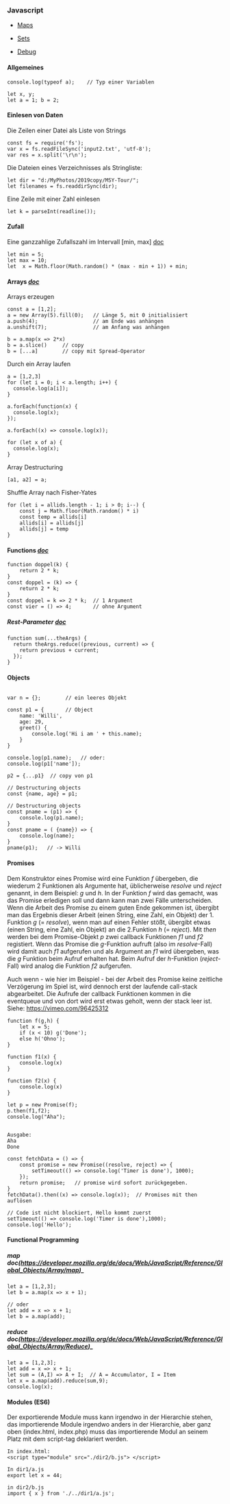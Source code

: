 ### Javascript  

- [Maps](./maps.md)

- [Sets](./sets.md)

- [Debug](./debug.md)

#### Allgemeines
```
console.log(typeof a);    // Typ einer Variablen

let x, y;
let a = 1; b = 2;
```

#### Einlesen von Daten

Die Zeilen einer Datei als Liste von Strings
```
const fs = require('fs');
var x = fs.readFileSync('input2.txt', 'utf-8');
var res = x.split('\r\n');
```

Die Dateien eines Verzeichnisses als Stringliste:
```
let dir = "d:/MyPhotos/2019copy/MSY-Tour/";
let filenames = fs.readdirSync(dir);
```
 

Eine Zeile mit einer Zahl einlesen
```
let k = parseInt(readline()); 
```

#### Zufall
Eine ganzzahlige Zufallszahl im Intervall [min, max]  [doc](https://wiki.selfhtml.org/wiki/JavaScript/Tutorials/Zufallszahlen)

```
let min = 5;
let max = 10;
let  x = Math.floor(Math.random() * (max - min + 1)) + min;
```


#### Arrays _[doc](https://developer.mozilla.org/de/docs/Web/JavaScript/Reference/Global_Objects/Array)_

Arrays erzeugen
```
const a = [1,2];
a = new Array(5).fill(0);   // Länge 5, mit 0 initialisiert
a.push(4);                  // am Ende was anhängen
a.unshift(7);               // am Anfang was anhängen
```


```
b = a.map(x => 2*x)
b = a.slice()     // copy
b = [...a]        // copy mit Spread-Operator
```

Durch ein Array laufen
```
a = [1,2,3]
for (let i = 0; i < a.length; i++) {
  console.log(a[i]);
}
 
a.forEach(function(x) {
  console.log(x);
});

a.forEach((x) => console.log(x));

for (let x of a) {
  console.log(x);
}
```
Array Destructuring
```
[a1, a2] = a;  

```

Shuffle Array nach Fisher-Yates
```
for (let i = allids.length - 1; i > 0; i--) {
    const j = Math.floor(Math.random() * i)
    const temp = allids[i]
    allids[i] = allids[j]
    allids[j] = temp
}

```





#### Functions _[doc](https://developer.mozilla.org/en-US/docs/Web/JavaScript/Guide/Functions)_

```
function doppel(k) {
    return 2 * k;
}
const doppel = (k) => {
    return 2 * k;
}
const doppel = k => 2 * k;  // 1 Argument
const vier = () => 4;       // ohne Argument
```

##### Rest-Parameter _[doc](https://developer.mozilla.org/en-US/docs/Web/JavaScript/Reference/Functions/rest_parameters)_

```
function sum(...theArgs) {
  return theArgs.reduce((previous, current) => {
    return previous + current;
  });
}
```

#### Objects

```

var n = {};        // ein leeres Objekt

const p1 = {       // Object
    name: 'Willi',
    age: 29,
    greet() {
        console.log('Hi i am ' + this.name);
    }
}

console.log(p1.name);   // oder:
console.log(p1['name']);

p2 = {...p1}  // copy von p1

// Destructuring objects
const {name, age} = p1;

// Destructuring objects
const pname = (p1) => {
    console.log(p1.name);
}
const pname = ( {name}) => {
    console.log(name);
}
pname(p1);   // -> Willi
```

#### Promises

Dem Konstruktor eines Promise wird eine Funktion *f* übergeben, die wiederum 2 Funktionen als Argumente
hat, üblicherweise *resolve* und *reject* genannt, in dem Beispiel: *g* und *h*. In der Funktion *f* wird
das gemacht, was das Promise erledigen soll und dann kann man zwei Fälle unterscheiden. Wenn die Arbeit des Promise zu einem guten Ende gekommen ist, übergibt man das Ergebnis dieser Arbeit  (einen String, eine Zahl, ein Objekt) der 1. Funktion *g* (= *resolve*), wenn man auf einen Fehler stößt, übergibt etwas (einen String, eine Zahl, ein Objekt) an die 2.Funktion *h* (= *reject*). 
Mit *then* werden bei dem Promise-Objekt *p* zwei callback Funktionen *f1* und *f2* registiert. Wenn das Promise 
die *g*-Funktion aufruft (also im *resolve*-Fall) wird damit auch *f1* aufgerufen und als Argument an *f1* wird übergeben, was die *g* Funktion beim Aufruf erhalten hat. Beim Aufruf der *h*-Funktion (*reject*-Fall) wird analog die Funktion *f2* aufgerufen.

Auch wenn - wie hier im Beispiel - bei der Arbeit des Promise keine zeitliche Verzögerung im Spiel ist, 
wird dennoch erst der laufende call-stack abgearbeitet. Die Aufrufe der callback Funktionen kommen in die 
eventqueue und von dort wird erst etwas geholt, wenn der stack leer ist.
Siehe: https://vimeo.com/96425312   


```
function f(g,h) {
    let x = 5;
    if (x < 10) g('Done');
    else h('Ohno');
}

function f1(x) {
    console.log(x)
}

function f2(x) {
    console.log(x)
}

let p = new Promise(f);
p.then(f1,f2);
console.log("Aha");


Ausgabe:
Aha
Done
```




```
const fetchData = () => {  
    const promise = new Promise((resolve, reject) => {
        setTimeout(() => console.log('Timer is done'), 1000);
    });
    return promise;   // promise wird sofort zurückgegeben.
}
fetchData().then((x) => console.log(x));  // Promises mit then auflösen

// Code ist nicht blockiert, Hello kommt zuerst
setTimeout(() => console.log('Timer is done'),1000);
console.log('Hello');

```

#### Functional Programming

##### map _doc_(https://developer.mozilla.org/de/docs/Web/JavaScript/Reference/Global_Objects/Array/map)_
```
let a = [1,2,3];
let b = a.map(x => x + 1);

// oder
let add = x => x + 1;
let b = a.map(add);

```

##### reduce _doc_(https://developer.mozilla.org/de/docs/Web/JavaScript/Reference/Global_Objects/Array/Reduce)_
```
let a = [1,2,3];
let add = x => x + 1;
let sum = (A,I) => A + I;  // A = Accumulator, I = Item
let x = a.map(add).reduce(sum,9);
console.log(x);
```

#### Modules (ES6)

 Der exportierende Module muss kann irgendwo in der Hierarchie stehen, das importierende Module irgendwo anders in der Hierarchie, aber ganz oben (index.html, index.php) muss das importierende Modul an seinem Platz mit dem script-tag deklariert werden. 

```
In index.html:
<script type="module" src="./dir2/b.js"> </script>

In dir1/a.js
export let x = 44;

in dir2/b.js
import { x } from './../dir1/a.js';


